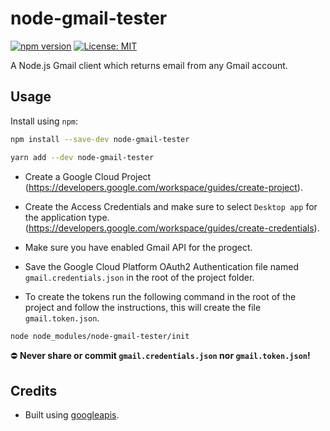 # node-gmail-tester

[![npm version](https://badge.fury.io/js/node-gmail-tester.svg)](https://www.npmjs.com/package/node-gmail-tester) [![License: MIT](https://img.shields.io/badge/License-MIT-yellow.svg)](https://opensource.org/licenses/MIT)
<!--
[![Github All Releases](https://img.shields.io/github/downloads/gugazimmermann/node-gmail-tester/total.svg)]()
![GitHub stars](https://img.shields.io/github/stars/gugazimmermann/node-gmail-tester?style=social)
-->

A Node.js Gmail client which returns email from any Gmail account.<br/>

## Usage

Install using `npm`:

```bash
npm install --save-dev node-gmail-tester
```

```bash
yarn add --dev node-gmail-tester
```

* Create a Google Cloud Project (<https://developers.google.com/workspace/guides/create-project>).

* Create the Access Credentials and make sure to select `Desktop app` for the application type. (<https://developers.google.com/workspace/guides/create-credentials>).

* Make sure you have enabled Gmail API for the progect.

* Save the Google Cloud Platform OAuth2 Authentication file named `gmail.credentials.json` in the root of the project folder.

* To create the tokens run the following command in the root of the project and follow the instructions, this will create the file `gmail.token.json`.

```bash
node node_modules/node-gmail-tester/init
```

⛔️ **Never share or commit `gmail.credentials.json` nor `gmail.token.json`!**

## Credits

* Built using [googleapis](https://github.com/googleapis/googleapis).
